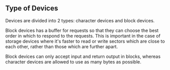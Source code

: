 ## Type of Devices ## 

Devices are divided into 2 types: character devices and block devices. 

Block devices has a buffer for requests so that they can choose the best order in which to respond to the requests. This is important in the case of storage devices where it's faster to read or write sectors which are close to each other, rather than those which are further apart. 

Block devices can only accept input and return output in blocks, whereas character devices are allowed to use as many bytes as possible. 
